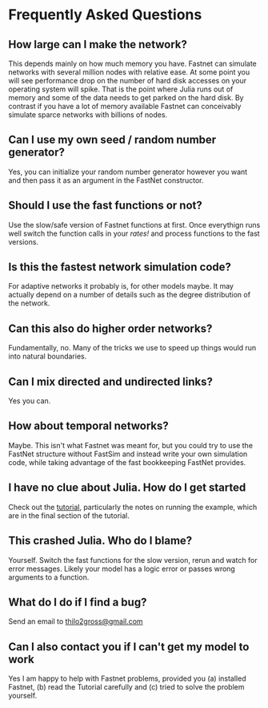 # Frequently Asked Questions

## How large can I make the network?
This depends mainly on how much memory you have. Fastnet can simulate networks with several million nodes with relative ease. At some point you will see performance drop on the number of hard disk accesses on your operating system will spike. That is the point where Julia runs out of memory and some of the data needs to get parked on the hard disk. By contrast if you have a lot of memory available Fastnet can conceivably simulate sparce networks with billions of nodes. 

## Can I use my own seed / random number generator?
Yes, you can initialize your random number generator however you want and then pass it as an argument in the FastNet constructor. 

## Should I use the fast functions or not?
Use the slow/safe version of Fastnet functions at first. Once everythign runs well switch the function calls in your *rates!* and process functions to the fast versions. 

## Is this the fastest network simulation code?
For adaptive networks it probably is, for other models maybe. It may actually depend on a number of details such as the degree distribution of the network.

## Can this also do higher order networks?
Fundamentally, no. Many of the tricks we use to speed up things would run into natural boundaries. 

## Can I mix directed and undirected links?
Yes you can. 

## How about temporal networks?
Maybe. This isn't what Fastnet was meant for, but you could try to use the FastNet structure without FastSim and instead write your own simulation code, while taking advantage of the fast bookkeeping FastNet provides. 

## I have no clue about Julia. How do I get started
Check out the [tutorial](tutorial.md), particularly the notes on running the example, which are in the final section of the tutorial.

## This crashed Julia. Who do I blame?
Yourself. Switch the fast functions for the slow version, rerun and watch for error messages. Likely your model has a logic error or passes wrong arguments to a function. 

## What do I do if I find a bug? 
Send an email to thilo2gross@gmail.com 

## Can I also contact you if I can't get my model to work
Yes I am happy to help with Fastnet problems, provided you (a) installed Fastnet, (b) read the Tutorial carefully and (c) tried to solve the problem yourself.  




